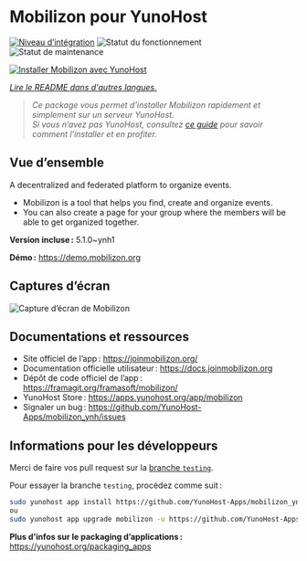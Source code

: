 <!--
Nota bene : ce README est automatiquement généré par <https://github.com/YunoHost/apps/tree/master/tools/readme_generator>
Il NE doit PAS être modifié à la main.
-->

# Mobilizon pour YunoHost

[![Niveau d’intégration](https://apps.yunohost.org/badge/integration/mobilizon)](https://ci-apps.yunohost.org/ci/apps/mobilizon/)
![Statut du fonctionnement](https://apps.yunohost.org/badge/state/mobilizon)
![Statut de maintenance](https://apps.yunohost.org/badge/maintained/mobilizon)

[![Installer Mobilizon avec YunoHost](https://install-app.yunohost.org/install-with-yunohost.svg)](https://install-app.yunohost.org/?app=mobilizon)

*[Lire le README dans d'autres langues.](./ALL_README.md)*

> *Ce package vous permet d’installer Mobilizon rapidement et simplement sur un serveur YunoHost.*  
> *Si vous n’avez pas YunoHost, consultez [ce guide](https://yunohost.org/install) pour savoir comment l’installer et en profiter.*

## Vue d’ensemble

A decentralized and federated platform to organize events.

- Mobilizon is a tool that helps you find, create and organize events.
- You can also create a page for your group where the members will be able to get organized together.


**Version incluse :** 5.1.0~ynh1

**Démo :** <https://demo.mobilizon.org>

## Captures d’écran

![Capture d’écran de Mobilizon](./doc/screenshots/screenshot1.jpg)

## Documentations et ressources

- Site officiel de l’app : <https://joinmobilizon.org/>
- Documentation officielle utilisateur : <https://docs.joinmobilizon.org>
- Dépôt de code officiel de l’app : <https://framagit.org/framasoft/mobilizon/>
- YunoHost Store : <https://apps.yunohost.org/app/mobilizon>
- Signaler un bug : <https://github.com/YunoHost-Apps/mobilizon_ynh/issues>

## Informations pour les développeurs

Merci de faire vos pull request sur la [branche `testing`](https://github.com/YunoHost-Apps/mobilizon_ynh/tree/testing).

Pour essayer la branche `testing`, procédez comme suit :

```bash
sudo yunohost app install https://github.com/YunoHost-Apps/mobilizon_ynh/tree/testing --debug
ou
sudo yunohost app upgrade mobilizon -u https://github.com/YunoHost-Apps/mobilizon_ynh/tree/testing --debug
```

**Plus d’infos sur le packaging d’applications :** <https://yunohost.org/packaging_apps>
